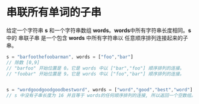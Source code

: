# 串联所有单词的子串

  给定一个字符串 **s** 和一个字符串数组 **words**。**words**中所有字符串长度相同。**s** 中的 串联子串 是一个包含 **words** 中所有字符串以
  任意顺序排列连接起来的子串。

```js
s = "barfoothefoobarman", words = ["foo","bar"]
// 除数 [0,9]
// "barfoo" 开始位置是 0。它是 words 中以 ["bar","foo"] 顺序排列的连接。
// "foobar" 开始位置是 9。它是 words 中以 ["foo","bar"] 顺序排列的连接。


s = "wordgoodgoodgoodbestword", words = ["word","good","best","word"]
// s 中没有子串长度为 16 并且等于 words的任何顺序排列的连接, 所以返回一个空数组。
```